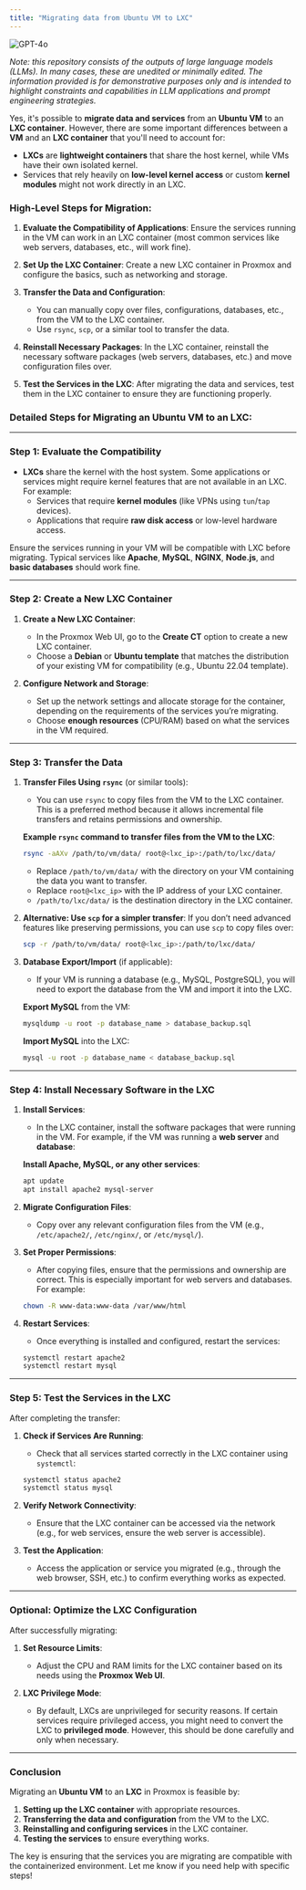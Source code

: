 ```yaml
---
title: "Migrating data from Ubuntu VM to LXC"
---
```

![GPT-4o](https://img.shields.io/badge/GPT--4o-3333FF?style=for-the-badge&logo=openai&logoColor=white)



*Note: this repository consists of the outputs of large language models (LLMs). In many cases, these are unedited or minimally edited. The information provided is for demonstrative purposes only and is intended to highlight constraints and capabilities in LLM applications and prompt engineering strategies.*


Yes, it's possible to **migrate data and services** from an **Ubuntu VM** to an **LXC container**. However, there are some important differences between a **VM** and an **LXC container** that you'll need to account for:

- **LXCs** are **lightweight containers** that share the host kernel, while VMs have their own isolated kernel.
- Services that rely heavily on **low-level kernel access** or custom **kernel modules** might not work directly in an LXC.

### High-Level Steps for Migration:

1. **Evaluate the Compatibility of Applications**: Ensure the services running in the VM can work in an LXC container (most common services like web servers, databases, etc., will work fine).
   
2. **Set Up the LXC Container**: Create a new LXC container in Proxmox and configure the basics, such as networking and storage.

3. **Transfer the Data and Configuration**:
   - You can manually copy over files, configurations, databases, etc., from the VM to the LXC container.
   - Use `rsync`, `scp`, or a similar tool to transfer the data.

4. **Reinstall Necessary Packages**: In the LXC container, reinstall the necessary software packages (web servers, databases, etc.) and move configuration files over.

5. **Test the Services in the LXC**: After migrating the data and services, test them in the LXC container to ensure they are functioning properly.

### Detailed Steps for Migrating an Ubuntu VM to an LXC:

---

### **Step 1: Evaluate the Compatibility**

- **LXCs** share the kernel with the host system. Some applications or services might require kernel features that are not available in an LXC. For example:
  - Services that require **kernel modules** (like VPNs using `tun`/`tap` devices).
  - Applications that require **raw disk access** or low-level hardware access.

Ensure the services running in your VM will be compatible with LXC before migrating. Typical services like **Apache**, **MySQL**, **NGINX**, **Node.js**, and **basic databases** should work fine.

---

### **Step 2: Create a New LXC Container**

1. **Create a New LXC Container**:
   - In the Proxmox Web UI, go to the **Create CT** option to create a new LXC container.
   - Choose a **Debian** or **Ubuntu template** that matches the distribution of your existing VM for compatibility (e.g., Ubuntu 22.04 template).

2. **Configure Network and Storage**:
   - Set up the network settings and allocate storage for the container, depending on the requirements of the services you’re migrating.
   - Choose **enough resources** (CPU/RAM) based on what the services in the VM required.

---

### **Step 3: Transfer the Data**

1. **Transfer Files Using `rsync`** (or similar tools):
   - You can use `rsync` to copy files from the VM to the LXC container. This is a preferred method because it allows incremental file transfers and retains permissions and ownership.

   **Example `rsync` command to transfer files from the VM to the LXC**:
   ```bash
   rsync -aAXv /path/to/vm/data/ root@<lxc_ip>:/path/to/lxc/data/
   ```

   - Replace `/path/to/vm/data/` with the directory on your VM containing the data you want to transfer.
   - Replace `root@<lxc_ip>` with the IP address of your LXC container.
   - `/path/to/lxc/data/` is the destination directory in the LXC container.

2. **Alternative: Use `scp` for a simpler transfer**:
   If you don’t need advanced features like preserving permissions, you can use `scp` to copy files over:
   ```bash
   scp -r /path/to/vm/data/ root@<lxc_ip>:/path/to/lxc/data/
   ```

3. **Database Export/Import** (if applicable):
   - If your VM is running a database (e.g., MySQL, PostgreSQL), you will need to export the database from the VM and import it into the LXC.

   **Export MySQL** from the VM:
   ```bash
   mysqldump -u root -p database_name > database_backup.sql
   ```

   **Import MySQL** into the LXC:
   ```bash
   mysql -u root -p database_name < database_backup.sql
   ```

---

### **Step 4: Install Necessary Software in the LXC**

1. **Install Services**:
   - In the LXC container, install the software packages that were running in the VM. For example, if the VM was running a **web server** and **database**:
   
   **Install Apache, MySQL, or any other services**:
   ```bash
   apt update
   apt install apache2 mysql-server
   ```

2. **Migrate Configuration Files**:
   - Copy over any relevant configuration files from the VM (e.g., `/etc/apache2/`, `/etc/nginx/`, or `/etc/mysql/`).

3. **Set Proper Permissions**:
   - After copying files, ensure that the permissions and ownership are correct. This is especially important for web servers and databases. For example:
   ```bash
   chown -R www-data:www-data /var/www/html
   ```

4. **Restart Services**:
   - Once everything is installed and configured, restart the services:
   ```bash
   systemctl restart apache2
   systemctl restart mysql
   ```

---

### **Step 5: Test the Services in the LXC**

After completing the transfer:

1. **Check if Services Are Running**:
   - Check that all services started correctly in the LXC container using `systemctl`:
   ```bash
   systemctl status apache2
   systemctl status mysql
   ```

2. **Verify Network Connectivity**:
   - Ensure that the LXC container can be accessed via the network (e.g., for web services, ensure the web server is accessible).

3. **Test the Application**:
   - Access the application or service you migrated (e.g., through the web browser, SSH, etc.) to confirm everything works as expected.

---

### Optional: **Optimize the LXC Configuration**

After successfully migrating:

1. **Set Resource Limits**:
   - Adjust the CPU and RAM limits for the LXC container based on its needs using the **Proxmox Web UI**.

2. **LXC Privilege Mode**:
   - By default, LXCs are unprivileged for security reasons. If certain services require privileged access, you might need to convert the LXC to **privileged mode**. However, this should be done carefully and only when necessary.

---

### Conclusion

Migrating an **Ubuntu VM** to an **LXC** in Proxmox is feasible by:

1. **Setting up the LXC container** with appropriate resources.
2. **Transferring the data and configuration** from the VM to the LXC.
3. **Reinstalling and configuring services** in the LXC container.
4. **Testing the services** to ensure everything works.

The key is ensuring that the services you are migrating are compatible with the containerized environment. Let me know if you need help with specific steps!